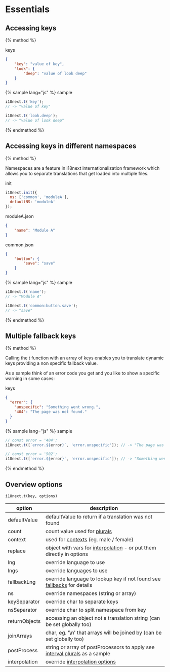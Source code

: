 <!-- toc -->
# Essentials

## Accessing keys
{% method %}


keys

```json
{
    "key": "value of key",
    "look": {
        "deep": "value of look deep"
    }
}
```

{% sample lang="js" %}
sample

```js
i18next.t('key');
// -> "value of key"

i18next.t('look.deep');
// -> "value of look deep"

```

{% endmethod %}


## Accessing keys in different namespaces
{% method %}


Namespaces are a feature in i18next internationalization framework which allows you to separate translations that get loaded into multiple files.

init

```js
i18next.init({
  ns: ['common', 'moduleA'],
  defaultNS: 'moduleA'
});
```

moduleA.json

```json
{
    "name": "Module A"
}
```

common.json

```json
{
    "button": {
        "save": "save"
    }
}
```

{% sample lang="js" %}
sample

```js
i18next.t('name');
// -> "Module A"

i18next.t('common:button.save');
// -> "save"

```
{% endmethod %}


## Multiple fallback keys
{% method %}


Calling the t function with an array of keys enables you to translate dynamic keys providing a non specific fallback value.

As a sample think of an error code you get and you like to show a specific warning in some cases:

keys

```json
{
  "error": {
    "unspecific": "Something went wrong.",
    "404": "The page was not found."
  }
}
```

{% sample lang="js" %}
sample

```js
// const error = '404';
i18next.t([`error.${error}`, 'error.unspecific']); // -> "The page was not found"

// const error = '502';
i18next.t([`error.${error}`, 'error.unspecific']); // -> "Something went wrong"
```

{% endmethod %}


## Overview options

`i18next.t(key, options)`


option            | description
----------------- | -----------------
defaultValue      | defaultValue to return if a translation was not found
count             | count value used for [plurals](/plurals.md)
context           | used for [contexts](/context.md) \(eg. male / female\)
replace           | object with vars for [interpolation](/interpolation.md) - or put them directly in options
lng               | override language to use
lngs              | override languages to use
fallbackLng       | override language to lookup key if not found see [fallbacks](/principles/fallback.md) for details
ns                | override namespaces (string or array)
keySeparator      | override char to separate keys
nsSeparator       | override char to split namespace from key
returnObjects     | accessing an object not a translation string (can be set globally too)
joinArrays        | char, eg. '\n' that arrays will be joined by (can be set globally too)
postProcess       | string or array of postProcessors to apply see  [interval plurals](/plurals.md) as a sample
interpolation     | override [interpolation options](/interpolation.md)





